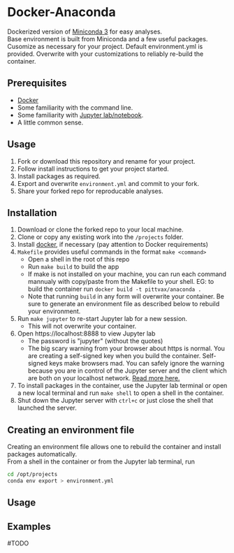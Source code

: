 # Docker-Anaconda

Dockerized version of [Miniconda 3](https://hub.docker.com/r/continuumio/miniconda3/) for easy analyses.  
Base environment is built from Miniconda and a few useful packages. Cusomize as necessary for your project.
Default environment.yml is provided. Overwrite with your customizations to reliably re-build the container.

## Prerequisites

* [Docker](https://docs.docker.com/)
* Some familiarity with the command line.  
* Some familiarity with [Jupyter lab/notebook](http://jupyterlab.readthedocs.io/en/stable/#).  
* A little common sense.  

## Usage

1. Fork or download this repository and rename for your project.  
1. Follow install instructions to get your project started.  
1. Install packages as required.  
1. Export and overwrite `environment.yml` and commit to your fork.  
1. Share your forked repo for reproducable analyses.

## Installation  

1. Download or clone the forked repo to your local machine.
1. Clone or copy any existing work into the `/projects` folder.  
1. Install [docker](https://docs.docker.com/), if necessary (pay attention to Docker requirements)
1. `Makefile` provides useful commands in the format `make <command>`  
    * Open a shell in the root of this repo  
    * Run `make build` to build the app  
    * If make is not installed on your machine, you can run each command mannualy with copy/paste from the Makefile to your shell. EG: to build the container run `docker build -t pittvax/anaconda .`  
    * Note that running `build` in any form will overwrite your container. Be sure to generate an environment file as described below to rebuild your environment.  
1. Run `make jupyter` to re-start Jupyter lab for a new session.  
    * This will not overwrite your container.  
1. Open https://localhost:8888 to view Jupyter lab  
    * The password is "jupyter" (without the quotes)
    * The big scary warning from your browser about https is normal. You are creating a  self-signed key when you build the container. Self-signed keys make browsers mad. You can safely ignore the warning because you are in control of the Jupyter server and the client which are both on your localhost network. [Read more here.](http://jupyter-notebook.readthedocs.io/en/latest/public_server.html#using-ssl-for-encrypted-communication)
1. To install packages in the container, use the Jupyter lab terminal or open a new local terminal and run `make shell` to open a shell in the container.
1. Shut down the Jupyter server with `ctrl+c` or just close the shell that launched the server.  

## Creating an environment file  
Creating an environment file allows one to rebuild the container and install packages automatically.  
From a shell in the container or from the Jupyter lab terminal, run  

```bash  
cd /opt/projects  
conda env export > environment.yml  
```

## Usage



## Examples
#TODO
